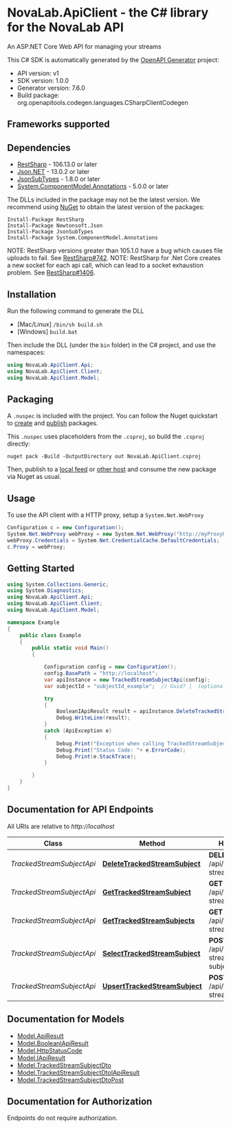 # NovaLab.ApiClient - the C# library for the NovaLab API

An ASP.NET Core Web API for managing your streams

This C# SDK is automatically generated by the [OpenAPI Generator](https://openapi-generator.tech) project:

- API version: v1
- SDK version: 1.0.0
- Generator version: 7.6.0
- Build package: org.openapitools.codegen.languages.CSharpClientCodegen

<a id="frameworks-supported"></a>
## Frameworks supported

<a id="dependencies"></a>
## Dependencies

- [RestSharp](https://www.nuget.org/packages/RestSharp) - 106.13.0 or later
- [Json.NET](https://www.nuget.org/packages/Newtonsoft.Json/) - 13.0.2 or later
- [JsonSubTypes](https://www.nuget.org/packages/JsonSubTypes/) - 1.8.0 or later
- [System.ComponentModel.Annotations](https://www.nuget.org/packages/System.ComponentModel.Annotations) - 5.0.0 or later

The DLLs included in the package may not be the latest version. We recommend using [NuGet](https://docs.nuget.org/consume/installing-nuget) to obtain the latest version of the packages:
```
Install-Package RestSharp
Install-Package Newtonsoft.Json
Install-Package JsonSubTypes
Install-Package System.ComponentModel.Annotations
```

NOTE: RestSharp versions greater than 105.1.0 have a bug which causes file uploads to fail. See [RestSharp#742](https://github.com/restsharp/RestSharp/issues/742).
NOTE: RestSharp for .Net Core creates a new socket for each api call, which can lead to a socket exhaustion problem. See [RestSharp#1406](https://github.com/restsharp/RestSharp/issues/1406).

<a id="installation"></a>
## Installation
Run the following command to generate the DLL
- [Mac/Linux] `/bin/sh build.sh`
- [Windows] `build.bat`

Then include the DLL (under the `bin` folder) in the C# project, and use the namespaces:
```csharp
using NovaLab.ApiClient.Api;
using NovaLab.ApiClient.Client;
using NovaLab.ApiClient.Model;
```
<a id="packaging"></a>
## Packaging

A `.nuspec` is included with the project. You can follow the Nuget quickstart to [create](https://docs.microsoft.com/en-us/nuget/quickstart/create-and-publish-a-package#create-the-package) and [publish](https://docs.microsoft.com/en-us/nuget/quickstart/create-and-publish-a-package#publish-the-package) packages.

This `.nuspec` uses placeholders from the `.csproj`, so build the `.csproj` directly:

```
nuget pack -Build -OutputDirectory out NovaLab.ApiClient.csproj
```

Then, publish to a [local feed](https://docs.microsoft.com/en-us/nuget/hosting-packages/local-feeds) or [other host](https://docs.microsoft.com/en-us/nuget/hosting-packages/overview) and consume the new package via Nuget as usual.

<a id="usage"></a>
## Usage

To use the API client with a HTTP proxy, setup a `System.Net.WebProxy`
```csharp
Configuration c = new Configuration();
System.Net.WebProxy webProxy = new System.Net.WebProxy("http://myProxyUrl:80/");
webProxy.Credentials = System.Net.CredentialCache.DefaultCredentials;
c.Proxy = webProxy;
```

<a id="getting-started"></a>
## Getting Started

```csharp
using System.Collections.Generic;
using System.Diagnostics;
using NovaLab.ApiClient.Api;
using NovaLab.ApiClient.Client;
using NovaLab.ApiClient.Model;

namespace Example
{
    public class Example
    {
        public static void Main()
        {

            Configuration config = new Configuration();
            config.BasePath = "http://localhost";
            var apiInstance = new TrackedStreamSubjectApi(config);
            var subjectId = "subjectId_example";  // Guid? |  (optional) 

            try
            {
                BooleanIApiResult result = apiInstance.DeleteTrackedStreamSubject(subjectId);
                Debug.WriteLine(result);
            }
            catch (ApiException e)
            {
                Debug.Print("Exception when calling TrackedStreamSubjectApi.DeleteTrackedStreamSubject: " + e.Message );
                Debug.Print("Status Code: "+ e.ErrorCode);
                Debug.Print(e.StackTrace);
            }

        }
    }
}
```

<a id="documentation-for-api-endpoints"></a>
## Documentation for API Endpoints

All URIs are relative to *http://localhost*

Class | Method | HTTP request | Description
------------ | ------------- | ------------- | -------------
*TrackedStreamSubjectApi* | [**DeleteTrackedStreamSubject**](docs/TrackedStreamSubjectApi.md#deletetrackedstreamsubject) | **DELETE** /api/twitch/tracked-stream-subject | 
*TrackedStreamSubjectApi* | [**GetTrackedStreamSubject**](docs/TrackedStreamSubjectApi.md#gettrackedstreamsubject) | **GET** /api/twitch/tracked-stream-subject | 
*TrackedStreamSubjectApi* | [**GetTrackedStreamSubjects**](docs/TrackedStreamSubjectApi.md#gettrackedstreamsubjects) | **GET** /api/twitch/tracked-stream-subject/all | 
*TrackedStreamSubjectApi* | [**SelectTrackedStreamSubject**](docs/TrackedStreamSubjectApi.md#selecttrackedstreamsubject) | **POST** /api/twitch/tracked-stream-subject/select | 
*TrackedStreamSubjectApi* | [**UpsertTrackedStreamSubject**](docs/TrackedStreamSubjectApi.md#upserttrackedstreamsubject) | **POST** /api/twitch/tracked-stream-subject | 


<a id="documentation-for-models"></a>
## Documentation for Models

 - [Model.ApiResult](docs/ApiResult.md)
 - [Model.BooleanIApiResult](docs/BooleanIApiResult.md)
 - [Model.HttpStatusCode](docs/HttpStatusCode.md)
 - [Model.IApiResult](docs/IApiResult.md)
 - [Model.TrackedStreamSubjectDto](docs/TrackedStreamSubjectDto.md)
 - [Model.TrackedStreamSubjectDtoIApiResult](docs/TrackedStreamSubjectDtoIApiResult.md)
 - [Model.TrackedStreamSubjectDtoPost](docs/TrackedStreamSubjectDtoPost.md)


<a id="documentation-for-authorization"></a>
## Documentation for Authorization

Endpoints do not require authorization.

